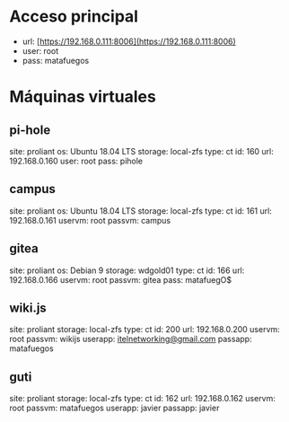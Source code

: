 <!-- TITLE: Lenovo -->
<!-- SUBTITLE: Datos sobre el servidor Lenovo -->

# Acceso principal
* url: [https://192.168.0.111:8006](https://192.168.0.111:8006)
* user: root
* pass: matafuegos

# Máquinas virtuales
## pi-hole
site: proliant
os: Ubuntu 18.04 LTS
storage: local-zfs
type: ct
id: 160
url: 192.168.0.160
user: root
pass: pihole

## campus
site: proliant
os: Ubuntu 18.04 LTS
storage: local-zfs
type: ct
id: 161
url: 192.168.0.161
uservm: root
passvm: campus

## gitea
site: proliant
os: Debian 9
storage: wdgold01
type: ct
id: 166
url: 192.168.0.166
uservm: root
passvm: gitea
pass: matafuegO$

## wiki.js
site: proliant
storage: local-zfs
type: ct
id: 200
url: 192.168.0.200
uservm: root
passvm: wikijs
userapp: itelnetworking@gmail.com
passapp: matafuegos

## guti
site: proliant
storage: local-zfs
type: ct
id: 162
url: 192.168.0.162
uservm: root
passvm: matafuegos
userapp: javier
passapp: javier


